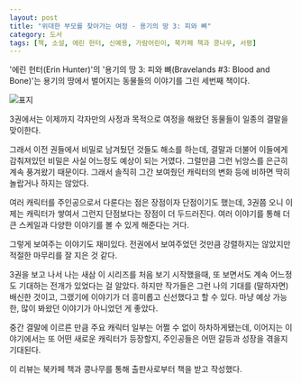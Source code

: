 ```yaml
---
layout: post
title: "위대한 부모를 찾아가는 여정 - 용기의 땅 3: 피와 뼈"
category: 도서
tags: [책, 소설, 에린 헌터, 신예용, 가람어린이, 북카페 책과 콩나무, 서평]
---
```


'에린 헌터(Erin Hunter)'의
'용기의 땅 3: 피와 뼈(Bravelands #3: Blood and Bone)'는
용기의 땅에서 벌어지는 동물들의 이야기를 그린 세번째 책이다.

![표지](https://images2.imgbox.com/19/48/NGGd1WYW_o.jpg)

3권에서는 이제까지 각자만의 사정과 목적으로 여정을 해왔던 동물들이 일종의 결말을 맞이한다.

그래서 이전 권들에서 비밀로 남겨뒀던 것들도 해소를 하는데,
결말과 더불어 이들에게 감춰져있던 비밀은 사실 어느정도 예상이 되는 거였다.
그럴만큼 그런 뉘앙스를 은근히 계속 풍겨왔기 때문이다.
그래서 솔직히 그간 보여줬던 캐릭터의 변화 등에 비하면 딱히 놀랍거나 하지는 않았다.

여러 캐릭터를 주인공으로서 다룬다는 점은 장점이자 단점이기도 했는데,
3권쯤 오니 이제는 캐릭터가 쌓여서 그런지 단점보다는 장점이 더 두드러진다.
여러 이야기를 통해 더 큰 스케일과 다양한 이야기를 볼 수 있게 해준다는 거다.

그렇게 보여주는 이야기도 재미있다.
전권에서 보여주었던 것만큼 강렬하지는 않았지만
적절한 마무리를 잘 지은 것 같다.

3권을 보고 나서 나는 새삼 이 시리즈를 처음 보기 시작했을때, 또 보면서도 계속 어느정도 기대하는 전개가 있었다는 걸 알았다.
하지만 작가들은 그런 나의 기대를 (말하자면) 배신한 것이고,
그랬기에 이야기가 더 흥미롭고 신선했다고 할 수 있다.
마냥 예상 가능한, 많이 봐왔던 이야기가 아니었던 게 좋았다.

중간 결말에 이르른 만큼 주요 캐릭터 일부는 어쩔 수 없이 하차하게됐는데,
이어지는 이야기에서는 또 어떤 새로운 캐릭터가 등장할지,
주인공들은 어떤 갈등과 성장을 겪을지 기대된다.



<div class="im im-info">
이 리뷰는 북카페 책과 콩나무를 통해 출판사로부터 책을 받고 작성했다.
</div>
